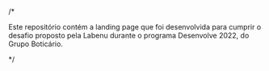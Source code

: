 /*

Este repositório contém a landing page que foi desenvolvida para cumprir o desafio proposto pela Labenu durante o programa Desenvolve 2022, do Grupo Boticário.

*/
